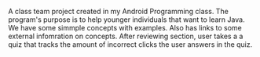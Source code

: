 A class team project created in my Android Programming class. 
The program's purpose is to help younger individuals that want to learn Java. 
We have some simmple concepts with examples.
Also has links to some external infomration on concepts.
After reviewing section, user takes a a quiz that tracks the amount of incorrect clicks the user answers in the quiz.
